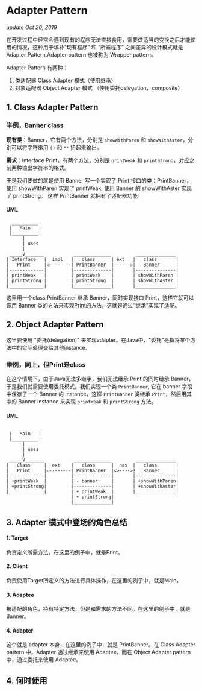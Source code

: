 # Adapter Pattern
_update Oct 20, 2019_

在开发过程中经常会遇到现有的程序无法直接食用，需要做适当的变换之后才能使用的情况，这种用于填补“现有程序” 和 “所需程序” 之间差异的设计模式就是 Adapter Pattern.Adapter pattern 也被称为 Wrapper pattern。

Adapter Pattern 有两种：

  1. 类适配器 Class Adapter 模式（使用继承）
  2. 对象适配器 Object Adapter 模式 （使用委托delegation，composite）

## 1. Class Adapter Pattern
### 举例，Banner class
**现有类**：Banner，它有两个方法，分别是 `showWithParen` 和 `showWithAster`，分别可以将字符串用 `()` 和 `**` 括起来输出。

**需求**：Interface Print，有两个方法，分别是 `printWeak` 和 `printStrong`，对应之前两种输出字符串的格式。

于是我们要做的就是使用 Banner 写一个实现了 Print 接口的类：PrintBanner，使用 showWithParen 实现了 printWeak, 使用 Banner 的 showWithAster 实现了 printStrong。 这样 PrintBanner 就拥有了适配器功能。

#### UML
```
  __________
 |   Main   |
 |__________|
      |
      | uses
      |
 _____V_______           ______________         _______________
| Interface   |  impl   |   class      | ext   |   class       |
|   Print     |◁--------| PrintBanner  |------▷|   Banner      |
|-------------|         |--------------|       |---------------|
| printWeak   |         | printWeak    |       | showWithParen |
| printStrong |         | printStrong  |       | showWithAster |
|_____________|         |______________|       |_______________|

```

这里用一个class PrintBanner 继承 Banner，同时实现接口 Print，这样它就可以调用 Banner 类的方法来实现Print的方法，这就是通过“继承”实现了适配。

## 2. Object Adapter Pattern
这里要使用 "委托(delegation)" 来实现adapter。在Java中，"委托"是指将某个方法中的实际处理交给其他instance.

### 举例，同上，但Print是class
在这个情境下，由于Java无法多继承，我们无法继承 Print 的同时继承 Banner，于是我们就需要使用委托模式。我们实现一个类 `PrintBanner`, 它在 banner 字段中保存了一个 Banner 的 instance，这样 `PrintBanner` 类继承 `Print`，然后用其中的 Banner instance 来实现 `printWeak` 和 `printStrong` 方法。

#### UML
```
  __________
 |   Main   |
 |__________|
      |
      | uses
      |
 _____V_______           ______________         _______________
|   Class     |  ext    |   class      |  has  |   class       |
|   Print     |◁--------| PrintBanner  |<>---->|   Banner      |
|-------------|         |--------------|       |---------------|
| +printWeak  |         | - banner     |       | +showWithParen|
| +printStrong|         |--------------|       | +showWithAster|
|_____________|         | + printWeak  |       |_______________|
                        | + printStrong|
                        |______________|
```

## 3. Adapter 模式中登场的角色总结
#### 1. Target
负责定义所需方法，在这里的例子中，就是Print。

#### 2. Client
负责使用Target所定义的方法进行具体操作，在这里的例子中，就是Main。

#### 3. Adaptee
被适配的角色，持有特定方法，但是和需求的方法不同。在这里的例子中，就是 Banner。

#### 4. Adapter
这个就是 adapter 本身，在这里的例子中，就是 PrintBanner。在 Class Adapter pattern 中，Adapter 通过继承来使用 Adaptee，而在 Object Adapter pattern 中，通过委托来使用 Adaptee。

## 4. 何时使用
